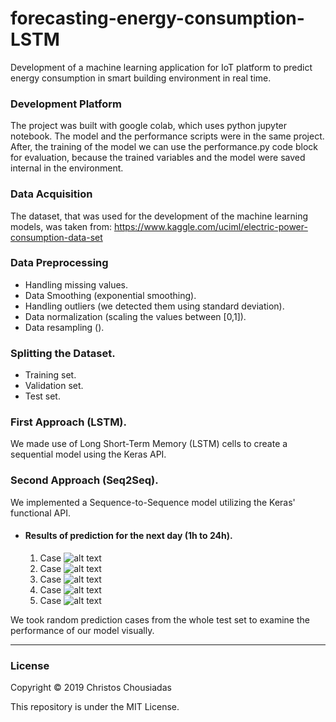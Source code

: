 # forecasting-energy-consumption-LSTM
Development of a machine learning application for IoT platform to predict energy consumption in smart building environment in real time.

### Development Platform
The project was built with google colab, which uses python jupyter notebook. The model and the performance scripts were in the same project.
After, the training of the model we can use the performance.py code block for evaluation, because the trained variables and the model were saved internal in the environment.

### Data Acquisition
The dataset, that was used for the development of the machine learning models, was taken from:
https://www.kaggle.com/uciml/electric-power-consumption-data-set

### Data Preprocessing
* Handling missing values.
* Data Smoothing (exponential smoothing).
* Handling outliers (we detected them using standard deviation).
* Data normalization (scaling the values between [0,1]).
* Data resampling ().

### Splitting the Dataset.
* Training set.
* Validation set.
* Test set.


### First Approach (LSTM).
We made use of Long Short-Term Memory (LSTM) cells to create a sequential model using the Keras API.


### Second Approach (Seq2Seq).
We implemented a Sequence-to-Sequence model utilizing the Keras' functional API. 

* #### Results of prediction for the next day (1h to 24h).

  1. Case
  ![alt text](https://raw.githubusercontent.com/Housiadas/forecasting-energy-consumption-LSTM/master/results/seq2seq/pred1.png)
  2. Case
  ![alt text](https://raw.githubusercontent.com/Housiadas/forecasting-energy-consumption-LSTM/master/results/seq2seq/pred2.png)
  3. Case
  ![alt text](https://raw.githubusercontent.com/Housiadas/forecasting-energy-consumption-LSTM/master/results/seq2seq/pred3.png)
  4. Case
  ![alt text](https://raw.githubusercontent.com/Housiadas/forecasting-energy-consumption-LSTM/master/results/seq2seq/pred4.png)
  5. Case
  ![alt text](https://raw.githubusercontent.com/Housiadas/forecasting-energy-consumption-LSTM/master/results/seq2seq/pred5.png)

We took random prediction cases from the whole test set to examine the performance of our model visually.

___
### License

Copyright © 2019 Christos Chousiadas

This repository is under the MIT License.
